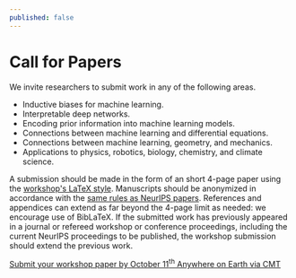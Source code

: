 ```yaml
---
published: false
---
```


<h1 class="h2 text-center pt-3 pb-5">Call for Papers</h1>

We invite researchers to submit work in any of the following areas.

- Inductive biases for machine learning.
- Interpretable deep networks.
- Encoding prior information into machine learning models.
- Connections between machine learning and differential equations.
- Connections between machine learning, geometry, and mechanics.
- Applications to physics, robotics, biology, chemistry, and climate science.

A submission should be made in the form of an short 4-page paper using the [workshop's LaTeX style](https://inductive-biases.github.io/assets/IIBPSL_2020.sty).
Manuscripts should be anonymized in accordance with the [same rules as NeurIPS papers](https://neurips.cc/Conferences/2020/CallForPapers).
References and appendices can extend as far beyond the 4-page limit as needed: we encourage use of BibLaTeX.
If the submitted work has previously appeared in a journal or refereed workshop or conference proceedings, including the current NeurIPS proceedings to be published, the workshop submission should extend the previous work.

<p class="h4 text-center py-3"><a href="https://cmt3.research.microsoft.com/NeurIPSIBW2020">Submit your workshop paper by October 11<sup>th</sup> Anywhere on Earth via CMT</a></p>